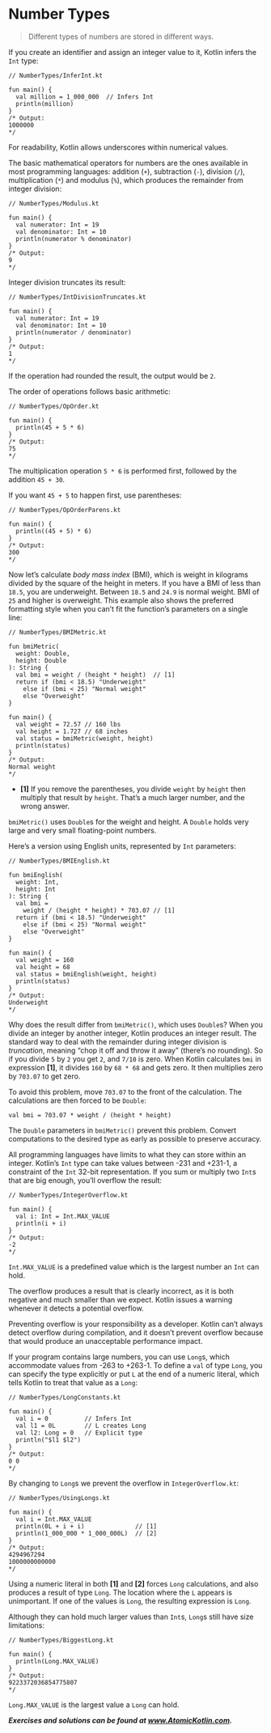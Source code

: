 # Number Types

> Different types of numbers are stored in different ways.

If you create an identifier and assign an integer value to it, Kotlin infers the `Int` type:

```
// NumberTypes/InferInt.kt

fun main() {
  val million = 1_000_000  // Infers Int
  println(million)
}
/* Output:
1000000
*/
```

For readability, Kotlin allows underscores within numerical values.

The basic mathematical operators for numbers are the ones available in most programming languages: addition (`+`), subtraction (`-`), division (`/`), multiplication (`*`) and modulus (`%`), which produces the remainder from integer division:

```
// NumberTypes/Modulus.kt

fun main() {
  val numerator: Int = 19
  val denominator: Int = 10
  println(numerator % denominator)
}
/* Output:
9
*/
```

Integer division truncates its result:

```
// NumberTypes/IntDivisionTruncates.kt

fun main() {
  val numerator: Int = 19
  val denominator: Int = 10
  println(numerator / denominator)
}
/* Output:
1
*/
```

If the operation had rounded the result, the output would be `2`.

The order of operations follows basic arithmetic:

```
// NumberTypes/OpOrder.kt

fun main() {
  println(45 + 5 * 6)
}
/* Output:
75
*/
```

The multiplication operation `5 * 6` is performed first, followed by the addition `45 + 30`.

If you want `45 + 5` to happen first, use parentheses:

```
// NumberTypes/OpOrderParens.kt

fun main() {
  println((45 + 5) * 6)
}
/* Output:
300
*/
```

Now let’s calculate *body mass index* (BMI), which is weight in kilograms divided by the square of the height in meters. If you have a BMI of less than `18.5`, you are underweight. Between `18.5` and `24.9` is normal weight. BMI of `25` and higher is overweight. This example also shows the preferred formatting style when you can’t fit the function’s parameters on a single line:

```
// NumberTypes/BMIMetric.kt

fun bmiMetric(
  weight: Double,
  height: Double
): String {
  val bmi = weight / (height * height)  // [1]
  return if (bmi < 18.5) "Underweight"
    else if (bmi < 25) "Normal weight"
    else "Overweight"
}

fun main() {
  val weight = 72.57 // 160 lbs
  val height = 1.727 // 68 inches
  val status = bmiMetric(weight, height)
  println(status)
}
/* Output:
Normal weight
*/
```

- **[1]** If you remove the parentheses, you divide `weight` by `height` then multiply that result by `height`. That’s a much larger number, and the wrong answer.

`bmiMetric()` uses `Double`s for the weight and height. A `Double` holds very large and very small floating-point numbers.

Here’s a version using English units, represented by `Int` parameters:

```
// NumberTypes/BMIEnglish.kt

fun bmiEnglish(
  weight: Int,
  height: Int
): String {
  val bmi =
    weight / (height * height) * 703.07 // [1]
  return if (bmi < 18.5) "Underweight"
    else if (bmi < 25) "Normal weight"
    else "Overweight"
}

fun main() {
  val weight = 160
  val height = 68
  val status = bmiEnglish(weight, height)
  println(status)
}
/* Output:
Underweight
*/
```

Why does the result differ from `bmiMetric()`, which uses `Double`s? When you divide an integer by another integer, Kotlin produces an integer result. The standard way to deal with the remainder during integer division is *truncation*, meaning “chop it off and throw it away” (there’s no rounding). So if you divide `5` by `2` you get `2`, and `7/10` is zero. When Kotlin calculates `bmi` in expression **[1]**, it divides `160` by `68 * 68` and gets zero. It then multiplies zero by `703.07` to get zero.

To avoid this problem, move `703.07` to the front of the calculation. The calculations are then forced to be `Double`:

```
val bmi = 703.07 * weight / (height * height)
```

The `Double` parameters in `bmiMetric()` prevent this problem. Convert computations to the desired type as early as possible to preserve accuracy.

All programming languages have limits to what they can store within an integer. Kotlin’s `Int` type can take values between -231 and +231-1, a constraint of the `Int` 32-bit representation. If you sum or multiply two `Int`s that are big enough, you’ll overflow the result:

```
// NumberTypes/IntegerOverflow.kt

fun main() {
  val i: Int = Int.MAX_VALUE
  println(i + i)
}
/* Output:
-2
*/
```

`Int.MAX_VALUE` is a predefined value which is the largest number an `Int` can hold.

The overflow produces a result that is clearly incorrect, as it is both negative and much smaller than we expect. Kotlin issues a warning whenever it detects a potential overflow.

Preventing overflow is your responsibility as a developer. Kotlin can’t always detect overflow during compilation, and it doesn’t prevent overflow because that would produce an unacceptable performance impact.

If your program contains large numbers, you can use `Long`s, which accommodate values from -263 to +263-1. To define a `val` of type `Long`, you can specify the type explicitly or put `L` at the end of a numeric literal, which tells Kotlin to treat that value as a `Long`:

```
// NumberTypes/LongConstants.kt

fun main() {
  val i = 0          // Infers Int
  val l1 = 0L        // L creates Long
  val l2: Long = 0   // Explicit type
  println("$l1 $l2")
}
/* Output:
0 0
*/
```

By changing to `Long`s we prevent the overflow in `IntegerOverflow.kt`:

```
// NumberTypes/UsingLongs.kt

fun main() {
  val i = Int.MAX_VALUE
  println(0L + i + i)              // [1]
  println(1_000_000 * 1_000_000L)  // [2]
}
/* Output:
4294967294
1000000000000
*/
```

Using a numeric literal in both **[1]** and **[2]** forces `Long` calculations, and also produces a result of type `Long`. The location where the `L` appears is unimportant. If one of the values is `Long`, the resulting expression is `Long`.

Although they can hold much larger values than `Int`s, `Long`s still have size limitations:

```
// NumberTypes/BiggestLong.kt

fun main() {
  println(Long.MAX_VALUE)
}
/* Output:
9223372036854775807
*/
```

`Long.MAX_VALUE` is the largest value a `Long` can hold.

***Exercises and solutions can be found at www.AtomicKotlin.com.***